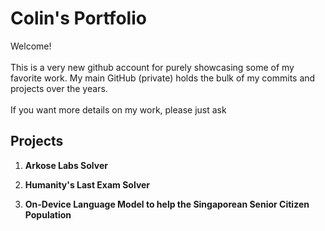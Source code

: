 # Colin's Portfolio

Welcome!  
<br>
This is a very new github account for purely showcasing some of my favorite work. My main GitHub (private) holds the bulk of my commits and projects over the years.  
<br>
If you want more details on my work, please just ask

## Projects
1. **Arkose Labs Solver**  

2. **Humanity's Last Exam Solver**

3. **On-Device Language Model to help the Singaporean Senior Citizen Population**
